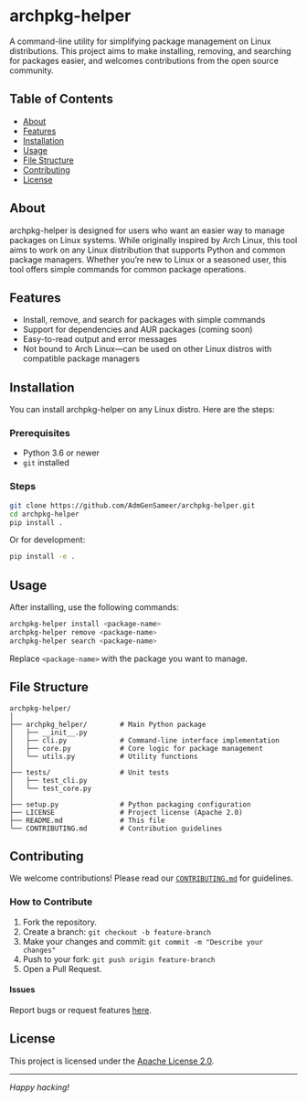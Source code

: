 # archpkg-helper

A command-line utility for simplifying package management on Linux distributions. This project aims to make installing, removing, and searching for packages easier, and welcomes contributions from the open source community.

## Table of Contents

- [About](#about)
- [Features](#features)
- [Installation](#installation)
- [Usage](#usage)
- [File Structure](#file-structure)
- [Contributing](#contributing)
- [License](#license)

## About

archpkg-helper is designed for users who want an easier way to manage packages on Linux systems. While originally inspired by Arch Linux, this tool aims to work on any Linux distribution that supports Python and common package managers. Whether you’re new to Linux or a seasoned user, this tool offers simple commands for common package operations.

## Features

- Install, remove, and search for packages with simple commands
- Support for dependencies and AUR packages (coming soon)
- Easy-to-read output and error messages
- Not bound to Arch Linux—can be used on other Linux distros with compatible package managers

## Installation

You can install archpkg-helper on any Linux distro. Here are the steps:

### Prerequisites

- Python 3.6 or newer
- `git` installed

### Steps

```sh
git clone https://github.com/AdmGenSameer/archpkg-helper.git
cd archpkg-helper
pip install .
```

Or for development:

```sh
pip install -e .
```

## Usage

After installing, use the following commands:

```sh
archpkg-helper install <package-name>
archpkg-helper remove <package-name>
archpkg-helper search <package-name>
```

Replace `<package-name>` with the package you want to manage.

## File Structure

```
archpkg-helper/
│
├── archpkg_helper/        # Main Python package
│   ├── __init__.py
│   ├── cli.py             # Command-line interface implementation
│   ├── core.py            # Core logic for package management
│   └── utils.py           # Utility functions
│
├── tests/                 # Unit tests
│   ├── test_cli.py
│   └── test_core.py
│
├── setup.py               # Python packaging configuration
├── LICENSE                # Project license (Apache 2.0)
├── README.md              # This file
└── CONTRIBUTING.md        # Contribution guidelines
```

## Contributing

We welcome contributions! Please read our [`CONTRIBUTING.md`](./CONTRIBUTING.md) for guidelines.

### How to Contribute

1. Fork the repository.
2. Create a branch: `git checkout -b feature-branch`
3. Make your changes and commit: `git commit -m "Describe your changes"`
4. Push to your fork: `git push origin feature-branch`
5. Open a Pull Request.

#### Issues

Report bugs or request features [here](https://github.com/AdmGenSameer/archpkg-helper/issues).

## License

This project is licensed under the [Apache License 2.0](./LICENSE).

---

*Happy hacking!*